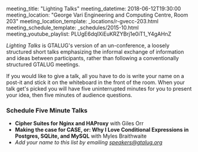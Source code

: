 meeting_title: "Lighting Talks"
meeting_datetime: 2018-06-12T19:30:00
meeting_location: "George Vari Engineering and Computing Centre, Room 203"
meeting_location_template: _locations/r-gvecc-203.html
meeting_schedule_template: _schedules/2015-10.html
meeting_youtube_playlist: PLUgE6dqIXiEuKRZYBrj1e0iT1_Y4gAHnZ

_Lighting Talks_ is GTALUG's version of an un-conference, a loosely structured short talks emphasizing the informal exchange of information and ideas between participants, rather than following a conventionally structured GTALUG meetings.

If you would like to give a talk, all you have to do is write your name on a post-it and stick it on the whiteboard in the front of the room. When your talk get's picked you will have five uninterrupted minutes for you to present your idea, then five minutes of audience questions.

### Schedule Five Minute Talks

* **Cipher Suites for Nginx and HAProxy** with Giles Orr
* **Making the case for CASE, or: Why I Love Conditional Expressions in Postgres, SQLite, and MySQL** with Myles Braithwaite
*   _Add your name to this list by emailing [speakers@gtalug.org](mailto:speakers@gtalug.org)_
